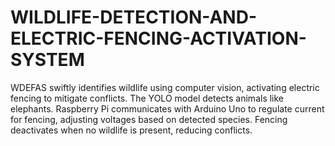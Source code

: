 # WILDLIFE-DETECTION-AND-ELECTRIC-FENCING-ACTIVATION-SYSTEM
WDEFAS swiftly identifies wildlife using computer vision, activating electric fencing to mitigate conflicts. The YOLO model detects animals like elephants. Raspberry Pi communicates with Arduino Uno to regulate current for fencing, adjusting voltages based on detected species. Fencing deactivates when no wildlife is present, reducing conflicts.
